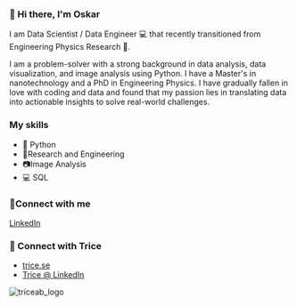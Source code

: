 ### 👋 Hi there, I'm Oskar

I am Data Scientist / Data Engineer :computer: that recently transitioned from Engineering Physics Research :microscope:.

I am a problem-solver with a strong background in data analysis, data visualization, and image analysis using Python. I have a Master's in nanotechnology and a PhD in Engineering Physics. I have gradually fallen in love with coding and data and found that my passion lies in translating data into actionable insights to solve real-world challenges.

### My skills
* :snake: Python
* :microscope:Research and Engineering
* :camera:Image Analysis
* :computer: SQL

### :raised_hands:Connect with me
[LinkedIn](https://www.linkedin.com/in/oskar-strom-phd/)

### 🔭 Connect with Trice
* [trice.se](https://www.trice.se)
* [Trice @ LinkedIn](https://www.linkedin.com/company/triceab/)


![triceab_logo](https://github.com/oskarestrom/oskarestrom/assets/32895717/546912dc-1e9e-4a7c-9750-9b3021f3fe52)
<!--
**oskarestrom/oskarestrom** is a ✨ _special_ ✨ repository because its `README.md` (this file) appears on your GitHub profile.

Here are some ideas to get you started:

- 🔭 I’m currently working on ...
- 🌱 I’m currently learning ...
- 👯 I’m looking to collaborate on ...
- 🤔 I’m looking for help with ...
- 💬 Ask me about ...
- 📫 How to reach me: ...
- 😄 Pronouns: ...
- ⚡ Fun fact: ...
-->
